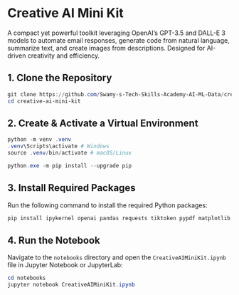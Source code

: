 # Creative AI Mini Kit

A compact yet powerful toolkit leveraging OpenAI’s GPT-3.5 and DALL-E 3 models to automate email responses, generate code from natural language, summarize text, and create images from descriptions. Designed for AI-driven creativity and efficiency.

## 1. Clone the Repository

```powershell
git clone https://github.com/Swamy-s-Tech-Skills-Academy-AI-ML-Data/creative-ai-mini-kit.git
cd creative-ai-mini-kit
```

## 2. Create & Activate a Virtual Environment

```powershell
python -m venv .venv
.venv\Scripts\activate # Windows
source .venv/bin/activate # macOS/Linux

python.exe -m pip install --upgrade pip
```

## 3. Install Required Packages

Run the following command to install the required Python packages:

```powershell
pip install ipykernel openai pandas requests tiktoken pypdf matplotlib ipython
```

## 4. Run the Notebook

Navigate to the `notebooks` directory and open the `CreativeAIMiniKit.ipynb` file in Jupyter Notebook or JupyterLab:

```powershell
cd notebooks
jupyter notebook CreativeAIMiniKit.ipynb
```
